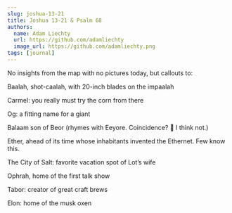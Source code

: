 ```yaml
---
slug: joshua-13-21
title: Joshua 13-21 & Psalm 68
authors:
  name: Adam Liechty
  url: https://github.com/adamliechty
  image_url: https://github.com/adamliechty.png
tags: [journal]
---
```


No insights from the map with no pictures today, but callouts to:

Baalah, shot-caalah, with 20-inch blades on the impaalah

Carmel: you really must try the corn from there

Og: a fitting name for a giant

Balaam son of Beor (rhymes with Eeyore. Coincidence? 🫏 I think not.)

Ether, ahead of its time whose inhabitants invented the Ethernet. Few know this. 

The City of Salt: favorite vacation spot of Lot’s wife

Ophrah, home of the first talk show

Tabor: creator of great craft brews

Elon: home of the musk oxen
